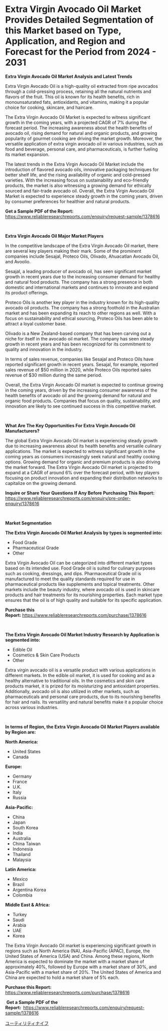 <p><h1>Extra Virgin Avocado Oil Market Provides Detailed Segmentation of this Market based on Type, Application, and Region and Forecast for the Period from 2024 - 2031</h1></p><p><strong>Extra Virgin Avocado Oil Market Analysis and Latest Trends</strong></p>
<p><p>Extra Virgin Avocado Oil is a high-quality oil extracted from ripe avocados through a cold-pressing process, retaining all the natural nutrients and flavors of the fruit. This oil is known for its health benefits, rich in monounsaturated fats, antioxidants, and vitamins, making it a popular choice for cooking, skincare, and haircare.</p><p>The Extra Virgin Avocado Oil Market is expected to witness significant growth in the coming years, with a projected CAGR of 7% during the forecast period. The increasing awareness about the health benefits of avocado oil, rising demand for natural and organic products, and growing popularity of gourmet cooking are driving the market growth. Moreover, the versatile application of extra virgin avocado oil in various industries, such as food and beverage, personal care, and pharmaceuticals, is further fueling its market expansion.</p><p>The latest trends in the Extra Virgin Avocado Oil Market include the introduction of flavored avocado oils, innovative packaging techniques for better shelf life, and the rising availability of organic and cold-pressed varieties. With the increasing focus on sustainability and eco-friendly products, the market is also witnessing a growing demand for ethically sourced and fair-trade avocado oil. Overall, the Extra Virgin Avocado Oil Market is expected to experience steady growth in the coming years, driven by consumer preferences for healthier and natural products.</p></p>
<p><strong>Get a Sample PDF of the Report:&nbsp;</strong> <a href="https://www.reliableresearchreports.com/enquiry/request-sample/1378616">https://www.reliableresearchreports.com/enquiry/request-sample/1378616</a></p>
<p>&nbsp;</p>
<p><strong>Extra Virgin Avocado Oil Major Market Players</strong></p>
<p><p>In the competitive landscape of the Extra Virgin Avocado Oil market, there are several key players making their mark. Some of the prominent companies include Sesajal, Proteco Oils, Olivado, Ahuacatlan Avocado Oil, and Avoolio.</p><p>Sesajal, a leading producer of avocado oil, has seen significant market growth in recent years due to the increasing consumer demand for healthy and natural food products. The company has a strong presence in both domestic and international markets and continues to innovate and expand its product offerings.</p><p>Proteco Oils is another key player in the industry known for its high-quality avocado oil products. The company has a strong foothold in the Australian market and has been expanding its reach to other regions as well. With a focus on sustainability and ethical sourcing, Proteco Oils has been able to attract a loyal customer base.</p><p>Olivado is a New Zealand-based company that has been carving out a niche for itself in the avocado oil market. The company has seen steady growth in recent years and has been recognized for its commitment to quality and innovation in the industry.</p><p>In terms of sales revenue, companies like Sesajal and Proteco Oils have reported significant growth in recent years. Sesajal, for example, reported sales revenue of $50 million in 2020, while Proteco Oils reported sales revenue of $30 million during the same period.</p><p>Overall, the Extra Virgin Avocado Oil market is expected to continue growing in the coming years, driven by the increasing consumer awareness of the health benefits of avocado oil and the growing demand for natural and organic food products. Companies that focus on quality, sustainability, and innovation are likely to see continued success in this competitive market.</p></p>
<p>&nbsp;</p>
<p><strong>What Are The Key Opportunities For Extra Virgin Avocado Oil Manufacturers?</strong></p>
<p><p>The global Extra Virgin Avocado Oil market is experiencing steady growth due to increasing awareness about its health benefits and versatile culinary applications. The market is expected to witness significant growth in the coming years as consumers increasingly seek natural and healthy cooking options. Growing demand for organic and premium products is also driving the market forward. The Extra Virgin Avocado Oil market is projected to expand at a CAGR of around 6% over the forecast period, with key players focusing on product innovation and expanding their distribution networks to capitalize on the growing demand.</p></p>
<p><strong>Inquire or Share Your Questions If Any Before Purchasing This Report:</strong> <a href="https://www.reliableresearchreports.com/enquiry/pre-order-enquiry/1378616">https://www.reliableresearchreports.com/enquiry/pre-order-enquiry/1378616</a></p>
<p>&nbsp;</p>
<p><strong>Market Segmentation</strong></p>
<p><strong>The Extra Virgin Avocado Oil Market Analysis by types is segmented into:</strong></p>
<p><ul><li>Food Grade</li><li>Pharmaceutical Grade</li><li>Other</li></ul></p>
<p><p>Extra Virgin Avocado Oil can be categorized into different market types based on its intended use. Food Grade oil is suited for culinary purposes such as cooking, dressings, and dips. Pharmaceutical Grade oil is manufactured to meet the quality standards required for use in pharmaceutical products like supplements and topical treatments. Other markets include the beauty industry, where avocado oil is used in skincare products and hair treatments for its nourishing properties. Each market type ensures that the oil is of high quality and suitable for its specific application.</p></p>
<p><strong>Purchase this Report:&nbsp;</strong><a href="https://www.reliableresearchreports.com/purchase/1378616">https://www.reliableresearchreports.com/purchase/1378616</a></p>
<p>&nbsp;</p>
<p><strong>The Extra Virgin Avocado Oil Market Industry Research by Application is segmented into:</strong></p>
<p><ul><li>Edible Oil</li><li>Cosmetics & Skin Care Products</li><li>Other</li></ul></p>
<p><p>Extra virgin avocado oil is a versatile product with various applications in different markets. In the edible oil market, it is used for cooking and as a healthy alternative to traditional oils. In the cosmetics and skin care products market, it is prized for its moisturizing and antioxidant properties. Additionally, avocado oil is also utilized in other markets, such as pharmaceuticals and personal care products, due to its nourishing benefits for hair and nails. Its versatility and natural benefits make it a popular choice across various industries.</p></p>
<p>&nbsp;</p>
<p><strong>In terms of Region, the Extra Virgin Avocado Oil Market Players available by Region are:</strong></p>
<p>
    <p> <strong> North America: </strong>
        <ul>
            <li>United States</li>
            <li>Canada</li>
        </ul>
        </p> 
    <p> <strong> Europe: </strong>
        <ul>
            <li>Germany</li>
            <li>France</li>
            <li>U.K.</li>
            <li>Italy</li>
            <li>Russia</li>
        </ul>
        </p> 
    <p> <strong> Asia-Pacific: </strong>
        <ul>
            <li>China</li>
            <li>Japan</li>
            <li>South Korea</li>
            <li>India</li>
            <li>Australia</li>
            <li>China Taiwan</li>
            <li>Indonesia</li>
            <li>Thailand</li>
            <li>Malaysia</li>
        </ul>
        </p> 
    <p> <strong> Latin America: </strong>
        <ul>
            <li>Mexico</li>
            <li>Brazil</li>
            <li>Argentina Korea</li>
            <li>Colombia</li>
        </ul>
        </p> 
    <p> <strong> Middle East & Africa: </strong>
        <ul>
            <li>Turkey</li>
            <li>Saudi</li>
            <li>Arabia</li>
            <li>UAE</li>
            <li>Korea</li>
        </ul>
    </p>
    </p>
<p><p>The Extra Virgin Avocado Oil market is experiencing significant growth in regions such as North America (NA), Asia-Pacific (APAC), Europe, the United States of America (USA) and China. Among these regions, North America is expected to dominate the market with a market share of approximately 40%, followed by Europe with a market share of 30%, and Asia-Pacific with a market share of 20%. The United States of America and China are expected to hold a market share of 5% each.</p></p>
<p><strong>Purchase this Report: </strong><a href="https://www.reliableresearchreports.com/purchase/1378616">https://www.reliableresearchreports.com/purchase/1378616</a></p>
<p>&nbsp;<strong>Get a Sample PDF of the Report:&nbsp;&nbsp;</strong><a href="https://www.reliableresearchreports.com/enquiry/request-sample/1378616">https://www.reliableresearchreports.com/enquiry/request-sample/1378616</a></p>
<p><strong></strong></p>
<p><p><a href="https://github.com/lily-u-genius/Market-Research-Report-List-1/blob/main/988887717551.md">ユーティリティナイフ</a></p></p>